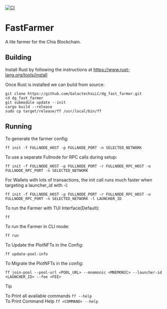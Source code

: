 [![CI](https://github.com/GalactechsLLC/dg_fast_farmer/actions/workflows/ci.yml/badge.svg)](https://github.com/GalactechsLLC/dg_fast_farmer/actions/workflows/ci.yml)

FastFarmer
=====

A lite farmer for the Chia Blockchain.


Building
--------

Install Rust by following the instructions at https://www.rust-lang.org/tools/install

Once Rust is installed we can build from source:
```
git clone https://github.com/GalactechsLLC/dg_fast_farmer.git
cd dg_fast_farmer
git submodule update --init
cargo build --release
sudo cp target/release/ff /usr/local/bin/ff
```

Running
--------

To generate the farmer config:
```
ff init -f FULLNODE_HOST -p FULLNODE_PORT -n SELECTED_NETWORK
```

To use a separate Fullnode for RPC calls during setup:
```
ff init -f FULLNODE_HOST -p FULLNODE_PORT -r FULLNODE_RPC_HOST -o FULLNODE_RPC_PORT -n SELECTED_NETWORK
```

For Wallets with lots of transactions, the init call runs much faster when targeting a launcher_id with -l:
```
ff init -f FULLNODE_HOST -p FULLNODE_PORT -r FULLNODE_RPC_HOST -o FULLNODE_RPC_PORT -n SELECTED_NETWORK -l LAUNCHER_ID
```

To run the Farmer with TUI Interface(Default):
```
ff
```

To run the Farmer in CLI mode:
```
ff run
```

To Update the PlotNFTs in the Config:
```
ff update-pool-info 
```

To Migrate the PlotNFTs in the config:
```
ff join-pool --pool-url <POOL_URL> --mnemonic <MNEMONIC> --launcher-id <LAUNCHER_ID> --fee <FEE>
```

> [!TIP]
> To Print all available commands ```ff --help``` <br>
> To Print Command Help ```ff <COMMAND> --help```
